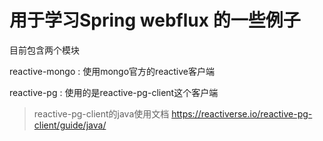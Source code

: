 # 用于学习Spring webflux 的一些例子

目前包含两个模块

reactive-mongo : 使用mongo官方的reactive客户端

reactive-pg : 使用的是reactive-pg-client这个客户端

> reactive-pg-client的java使用文档 https://reactiverse.io/reactive-pg-client/guide/java/